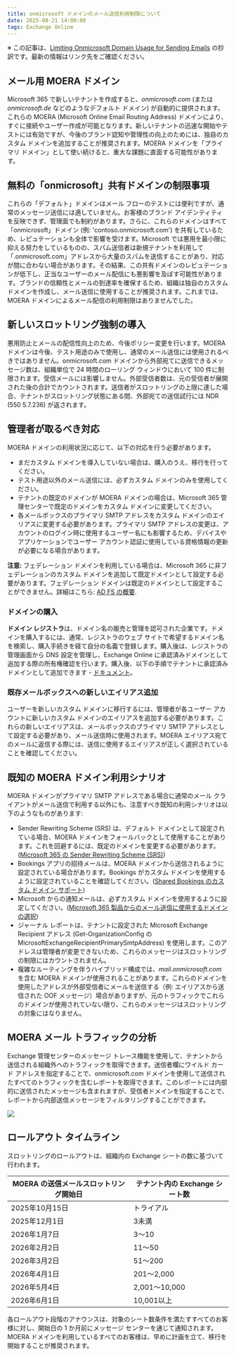 ```yaml
---
title: onmicrosoft ドメインのメール送信利用制限について
date: 2025-08-21 14:00:00
tags: Exchange Online
---
```

※ この記事は、[Limiting Onmicrosoft Domain Usage for Sending Emails](https://techcommunity.microsoft.com/blog/exchange/limiting-onmicrosoft-domain-usage-for-sending-emails/4446167) の抄訳です。最新の情報はリンク先をご確認ください。

## メール用 MOERA ドメイン

Microsoft 365 で新しいテナントを作成すると、*onmicrosoft.com* (または *onmicrosoft.de* などのようなデフォルト ドメイン) が自動的に提供されます。これらの MOERA (Microsoft Online Email Routing Address) ドメインにより、すぐに接続やユーザー作成が可能となります。新しいテナントの迅速な開始やテストには有効ですが、今後のブランド認知や管理性の向上のためには、独自のカスタム ドメインを追加することが推奨されます。MOERA ドメインを「プライマリ ドメイン」として使い続けると、重大な課題に直面する可能性があります。

## 無料の「onmicrosoft」共有ドメインの制限事項

これらの「デフォルト」ドメインはメール フローのテストには便利ですが、通常のメッセージ送信には適していません。お客様のブランド アイデンティティを反映できず、管理面でも制約があります。さらに、これらのドメインはすべて「onmicrosoft」ドメイン (例: 'contoso.onmicrosoft.com') を共有しているため、レピュテーションも全体で影響を受けます。Microsoft では悪用を最小限に抑える努力をしているものの、スパム送信者は新規テナントを利用して「.onmicrosoft.com」アドレスから大量のスパムを送信することがあり、対応が間に合わない場合があります。その結果、この共有ドメインのレピュテーションが低下し、正当なユーザーのメール配信にも悪影響を及ぼす可能性があります。ブランドの信頼性とメールの到達率を確保するため、組織は独自のカスタム ドメインを作成し、メール送信に使用することが推奨されます。これまでは、MOERA ドメインによるメール配信の利用制限はありませんでした。

## 新しいスロットリング強制の導入

悪用防止とメールの配信性向上のため、今後ポリシー変更を行います。MOERA ドメインは今後、テスト用途のみで使用し、通常のメール送信には使用されるべきではありません。onmicrosoft.com ドメインから外部宛てに送信できるメッセージ数は、組織単位で 24 時間のローリング ウィンドウにおいて 100 件に制限されます。受信メールには影響しません。外部受信者数は、元の受信者が展開された後の合計でカウントされます。送信者がスロットリングの上限に達した場合、テナントがスロットリング状態にある間、外部宛ての送信試行には NDR (550 5.7.236) が返されます。

## 管理者が取るべき対応

MOERA ドメインの利用状況に応じて、以下の対応を行う必要があります。

- まだカスタム ドメインを導入していない場合は、購入のうえ、移行を行ってください。
- テスト用途以外のメール送信には、必ずカスタム ドメインのみを使用してください。
- テナントの既定のドメインが MOERA ドメインの場合は、Microsoft 365 管理センターで既定のドメインをカスタム ドメインに変更してください。
- 各メールボックスのプライマリ SMTP アドレスをカスタム ドメインのエイリアスに変更する必要があります。プライマリ SMTP アドレスの変更は、アカウントのログイン時に使用するユーザー名にも影響するため、デバイスやアプリケーションでユーザー アカウント認証に使用している資格情報の更新が必要になる場合があります。

**注意:** フェデレーション ドメインを利用している場合は、Microsoft 365 に非フェデレーションのカスタム ドメインを追加して既定ドメインとして設定する必要があります。フェデレーション ドメインは既定のドメインとして設定することができません。詳細はこちら: [AD FS の概要](https://learn.microsoft.com/windows-server/identity/ad-fs/ad-fs-overview).

### ドメインの購入

**ドメイン レジストラ**は、ドメイン名の販売と管理を認可された企業です。ドメインを購入するには、通常、レジストラのウェブ サイトで希望するドメイン名を検索し、購入手続きを経て自分の名義で登録します。購入後は、レジストラの管理画面から DNS 設定を管理し、Exchange Online に承認済みドメインとして追加する際の所有権確認を行います。購入後、以下の手順でテナントに承認済みドメインとして追加できます - [ドキュメント](https://learn.microsoft.com/exchange/mail-flow-best-practices/manage-accepted-domains/manage-accepted-domains)。

### 既存メールボックスへの新しいエイリアス追加

ユーザーを新しいカスタム ドメインに移行するには、管理者が各ユーザー アカウントに新しいカスタム ドメインのエイリアスを追加する必要があります。これらの新しいエイリアスは、メールボックスのプライマリ SMTP アドレスとして設定する必要があり、メール送信時に使用されます。MOERA エイリアス宛てのメールに返信する際には、送信に使用するエイリアスが正しく選択されていることを確認してください。

## 既知の MOERA ドメイン利用シナリオ

MOERA ドメインがプライマリ SMTP アドレスである場合に通常のメール クライアントがメール送信で利用する以外にも、注意すべき既知の利用シナリオは以下のようなものがあります:

- Sender Rewriting Scheme (SRS) は、デフォルト ドメインとして設定されている場合、MOERA ドメインをフォールバックとして使用することがあります。これを回避するには、既定のドメインを変更する必要があります。([Microsoft 365 の Sender Rewriting Scheme (SRS)](https://learn.microsoft.com/exchange/reference/sender-rewriting-scheme))
- Bookings アプリの招待メールは、MOERA ドメインから送信されるように設定されている場合があります。Bookings がカスタム ドメインを使用するように設定されていることを確認してください。([Shared Bookings のカスタム ドメイン サポート](https://learn.microsoft.com/microsoft-365/bookings/custom-domain-support))
- Microsoft からの通知メールは、必ずカスタム ドメインを使用するように設定してください。([Microsoft 365 製品からのメール送信に使用するドメインの選択](https://learn.microsoft.com/microsoft-365/admin/email/select-domain-to-use-for-email-from-microsoft-365-products))
- ジャーナル レポートは、テナントに設定された Microsoft Exchange Recipient アドレス (Get-OrganizationConfig の MicrosoftExchangeRecipientPrimarySmtpAddress) を使用します。このアドレスは管理者が変更できないため、これらのメッセージはスロットリングの制限にはカウントされません。
- 複雑なルーティングを伴うハイブリッド構成では、*mail.onmicrosoft.com* を含む MOERA ドメインが使用されることがあります。これらのドメインを使用したアドレスが外部受信者にメールを送信する（例: エイリアスから送信された OOF メッセージ）場合がありますが、元のトラフィックでこれらのドメインが使用されていない限り、これらのメッセージはスロットリングの対象にはなりません。

## MOERA メール トラフィックの分析

Exchange 管理センターのメッセージ トレース機能を使用して、テナントから送信される組織外へのトラフィックを取得できます。送信者欄にワイルド カード アドレスを指定することで、onmicrosoft.com ドメインを使用して送信されたすべてのトラフィックを含むレポートを取得できます。このレポートには内部的に送信されたメッセージも含まれますが、受信者ドメインを指定することで、レポートから内部送信メッセージをフィルタリングすることができます。

![](moera01.jpg)

## ロールアウト タイムライン

スロットリングのロールアウトは、組織内の Exchange シートの数に基づいて行われます。

| **MOERA の送信メールスロットリング開始日** | **テナント内の Exchange シート数** |
| --- | --- |
| 2025年10月15日 | トライアル |
| 2025年12月1日 | 3未満 |
| 2026年1月7日 | 3～10 |
| 2026年2月2日 | 11～50 |
| 2026年3月2日 | 51～200 |
| 2026年4月1日 | 201～2,000 |
| 2026年5月4日 | 2,001～10,000 |
| 2026年6月1日 | 10,001以上 |

各ロールアウト段階のアナウンスは、対象のシート数条件を満たすすべてのお客様に対し、開始日の 1 か月前にメッセージ センターを通じて通知されます。MOERA ドメインを利用しているすべてのお客様は、早めに計画を立て、移行を開始することが推奨されます。
